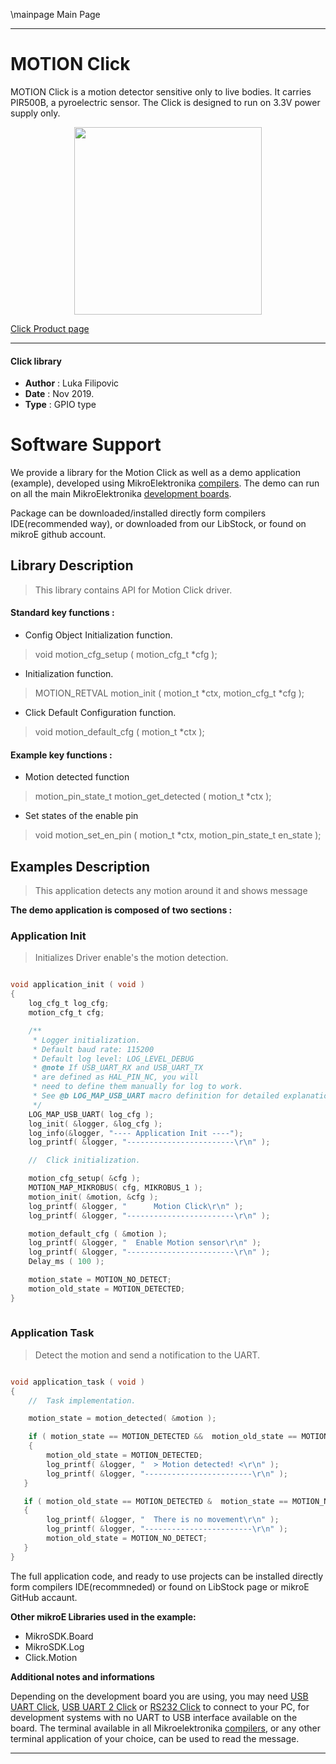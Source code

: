 \mainpage Main Page
 
 

---
# MOTION Click

MOTION Click is a motion detector sensitive only to live bodies. It carries PIR500B, a pyroelectric sensor. The Click is designed to run on 3.3V power supply only.

<p align="center">
  <img src="https://download.mikroe.com/images/click_for_ide/motion_click.png" height=300px>
</p>

[Click Product page](https://www.mikroe.com/motion-click)

---


#### Click library 

- **Author**        : Luka Filipovic
- **Date**          : Nov 2019.
- **Type**          : GPIO type


# Software Support

We provide a library for the Motion Click 
as well as a demo application (example), developed using MikroElektronika 
[compilers](https://shop.mikroe.com/compilers). 
The demo can run on all the main MikroElektronika [development boards](https://shop.mikroe.com/development-boards).

Package can be downloaded/installed directly form compilers IDE(recommended way), or downloaded from our LibStock, or found on mikroE github account. 

## Library Description

> This library contains API for Motion Click driver.

#### Standard key functions :

- Config Object Initialization function.
> void motion_cfg_setup ( motion_cfg_t *cfg ); 
 
- Initialization function.
> MOTION_RETVAL motion_init ( motion_t *ctx, motion_cfg_t *cfg );

- Click Default Configuration function.
> void motion_default_cfg ( motion_t *ctx );


#### Example key functions :

- Motion detected function
> motion_pin_state_t motion_get_detected ( motion_t *ctx );
 
- Set states of the enable pin
> void motion_set_en_pin (  motion_t *ctx, motion_pin_state_t en_state );

## Examples Description

> This application detects any motion around it and shows message

**The demo application is composed of two sections :**

### Application Init 

> Initializes Driver enable's the motion detection.

```c

void application_init ( void )
{
    log_cfg_t log_cfg;
    motion_cfg_t cfg;

    /** 
     * Logger initialization.
     * Default baud rate: 115200
     * Default log level: LOG_LEVEL_DEBUG
     * @note If USB_UART_RX and USB_UART_TX 
     * are defined as HAL_PIN_NC, you will 
     * need to define them manually for log to work. 
     * See @b LOG_MAP_USB_UART macro definition for detailed explanation.
     */
    LOG_MAP_USB_UART( log_cfg );
    log_init( &logger, &log_cfg );
    log_info(&logger, "---- Application Init ----");
    log_printf( &logger, "------------------------\r\n" );

    //  Click initialization.

    motion_cfg_setup( &cfg );
    MOTION_MAP_MIKROBUS( cfg, MIKROBUS_1 );
    motion_init( &motion, &cfg );
    log_printf( &logger, "      Motion Click\r\n" );
    log_printf( &logger, "------------------------\r\n" );

    motion_default_cfg ( &motion );
    log_printf( &logger, "  Enable Motion sensor\r\n" );
    log_printf( &logger, "------------------------\r\n" );
    Delay_ms ( 100 );

    motion_state = MOTION_NO_DETECT;
    motion_old_state = MOTION_DETECTED;
}
  
```

### Application Task

> Detect the motion and send a notification to the UART.

```c

void application_task ( void )
{
    //  Task implementation.

    motion_state = motion_detected( &motion );

    if ( motion_state == MOTION_DETECTED &&  motion_old_state == MOTION_NO_DETECT )
    {
        motion_old_state = MOTION_DETECTED;
        log_printf( &logger, "  > Motion detected! <\r\n" );
        log_printf( &logger, "------------------------\r\n" );
   }

   if ( motion_old_state == MOTION_DETECTED &  motion_state == MOTION_NO_DETECT )
   {
        log_printf( &logger, "  There is no movement\r\n" );
        log_printf( &logger, "------------------------\r\n" );
        motion_old_state = MOTION_NO_DETECT;
   }
}  

```

The full application code, and ready to use projects can be  installed directly form compilers IDE(recommneded) or found on LibStock page or mikroE GitHub accaunt.

**Other mikroE Libraries used in the example:** 

- MikroSDK.Board
- MikroSDK.Log
- Click.Motion

**Additional notes and informations**

Depending on the development board you are using, you may need 
[USB UART Click](https://shop.mikroe.com/usb-uart-click), 
[USB UART 2 Click](https://shop.mikroe.com/usb-uart-2-click) or 
[RS232 Click](https://shop.mikroe.com/rs232-click) to connect to your PC, for 
development systems with no UART to USB interface available on the board. The 
terminal available in all Mikroelektronika 
[compilers](https://shop.mikroe.com/compilers), or any other terminal application 
of your choice, can be used to read the message.



---
